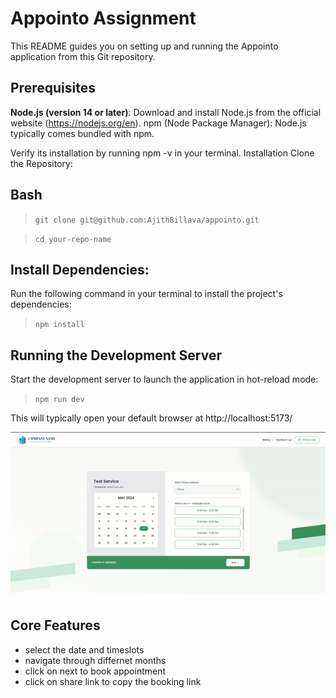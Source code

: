 # Appointo Assignment

This README guides you on setting up and running the Appointo application from this Git repository.


## Prerequisites
**Node.js (version 14 or later)**: Download and install Node.js from the official website (https://nodejs.org/en).
npm (Node Package Manager): Node.js typically comes bundled with npm.

 Verify its installation by running npm -v in your terminal.
Installation
Clone the Repository:


## Bash


>`git clone git@github.com:AjithBillava/appointo.git`

>`cd your-repo-name`

## Install Dependencies:

Run the following command in your terminal to install the project's dependencies:

> `npm install`


## Running the Development Server
Start the development server to launch the application in hot-reload mode:
>`npm run dev`


This will typically open your default browser at  http://localhost:5173/ 


![Appoint-to working](./public/appoint-working.gif "Its how appointo works")


## Core Features
- select the date and timeslots
- navigate through differnet months
- click on next to book appointment
- click on share link to copy the booking link

